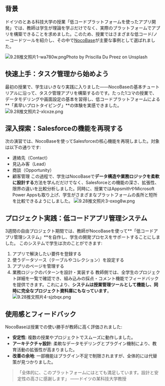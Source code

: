 ## 背景

ドイツのとある科技大学の授業「低コードプラットフォームを使ったアプリ開発」では、教師は学生が理論を学ぶだけでなく、実際のプラットフォームでアプリを構築できることを求めました。このため、授業ではさまざまな低コード/ノーコードツールを紹介し、その中で[NocoBase](http://www.nocobase.com/cn)が主要な事例として選ばれました。

![9.28推文照片1-wa780w.png](https://static-docs.nocobase.com/9.28%E6%8E%A8%E6%96%87%E7%85%A7%E7%89%871-wa780w.png)Photo by Priscilla Du Preez on Unsplash

## 快速上手：タスク管理から始めよう

最初の授業で、学生はいきなり実践に入りました——NocoBaseの基本チュートリアルに沿って、タスク管理アプリを構築するのです。たった1コマの授業で、データモデリングや画面設定の基本を習得し、低コードプラットフォームによる**「素早いプロトタイピング」**の体験を実感できました。
![9.28推文照片2-xlcxze.png](https://static-docs.nocobase.com/9.28%E6%8E%A8%E6%96%87%E7%85%A7%E7%89%872-xlcxze.png)

## 深入探索：Salesforceの機能を再現する

次の演習では、NocoBaseを使ってSalesforceの核心機能を再現しました。対象は以下の通りです:

* 連絡先（Contact）
* 見込み客（Lead）
* 商談（Opportunity）
* 顧客管理
  この過程で、学生はNocoBaseで**データ構造や業務ロジックを柔軟に設計する**方法を学んだだけでなく、Salesforceとの機能の深さ、拡張性、限界の違いを比較分析しました。同時に、授業ではAppsmithやMicrosoft Power Appsも取り上げ、学生がさまざまなプラットフォームの長所と短所を比較できるようにしました。
  ![9.28推文照片3-oxog8w.png](https://static-docs.nocobase.com/9.28%E6%8E%A8%E6%96%87%E7%85%A7%E7%89%873-oxog8w.png)

## プロジェクト実践：低コードアプリ管理システム

3週間の自由プロジェクト期間では、教師がNocoBaseを使って**「低コードアプリ管理システム」**を自作し、学生の開発プロセスをサポートすることにしました。
このシステムで学生は次のことができます:

1. アプリで解決したい要件を登録する
2. 使うデータソース（テーブルやコレクション）を設定する
3. アプリのページを管理する
4. 業務ロジックのパターンを設計・実装する
   教師側では、全学生のプロジェクト詳細を一覧で確認でき、組み込みの採点・コメント機能でフィードバックを提供できます。これにより、**システムは授業管理ツールとして機能し、同時に完全なプロジェクト資料庫にもなっています**。
   ![9.28推文照片4-sjzbqx.png](https://static-docs.nocobase.com/9.28%E6%8E%A8%E6%96%87%E7%85%A7%E7%89%874-sjzbqx.png)

## 使用感とフィードバック

NocoBaseは授業での使い勝手が教師に高く評価されました:

* **安定性**: 複数の授業やプロジェクトでスムーズに動作しました。
* **アーキテクチャ設計**: 柔軟なデータモデリングとプラグイン機制により、教育活動の拡張性が高まりました。
* **改善の余地**: 一部機能はプラグイン不足で制限されますが、全体的には代替策が見つかりました。

> 「全体的に、このプラットフォームにはとても満足しています。設計と安定性の高さに感謝します」
> ——ドイツの某科技大学教授
